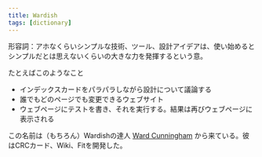 ```yaml
---
title: Wardish
tags: [dictionary]
---
```


形容詞：アホなくらいシンプルな技術、ツール、設計アイデアは、使い始めるとシンプルだとは思えないくらいの大きな力を発揮するという意。

たとえばこのようなこと

* インデックスカードをパラパラしながら設計について議論する
* 誰でもどのページでも変更できるウェブサイト
* ウェブページにテストを書き、それを実行する。結果は再びウェブページに表示される

この名前は（もちろん）Wardishの達人 [Ward Cunningham](http://c2.com/) から来ている。彼はCRCカード、Wiki、Fitを開発した。
